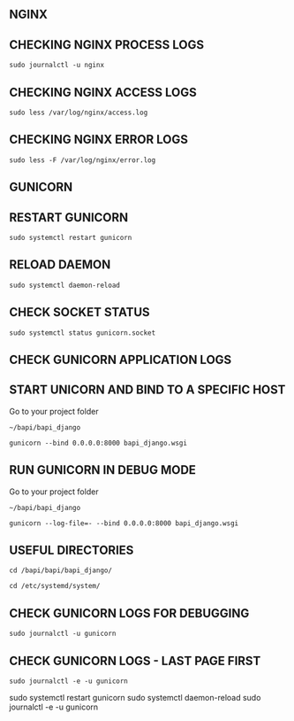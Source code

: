 ## NGINX

## CHECKING NGINX PROCESS LOGS

`sudo journalctl -u nginx`

## CHECKING NGINX ACCESS LOGS

`sudo less /var/log/nginx/access.log`

## CHECKING NGINX ERROR LOGS

`sudo less -F /var/log/nginx/error.log`

## GUNICORN



## RESTART GUNICORN

`sudo systemctl restart gunicorn`

## RELOAD DAEMON

`sudo systemctl daemon-reload`

## CHECK SOCKET STATUS

`sudo systemctl status gunicorn.socket`

## CHECK GUNICORN APPLICATION LOGS

## START UNICORN AND BIND TO A SPECIFIC HOST

Go to your project folder

`~/bapi/bapi_django`

`gunicorn --bind 0.0.0.0:8000 bapi_django.wsgi`

## RUN GUNICORN IN DEBUG MODE

Go to your project folder

`~/bapi/bapi_django`

`gunicorn --log-file=- --bind 0.0.0.0:8000 bapi_django.wsgi`

## USEFUL DIRECTORIES

`cd /bapi/bapi/bapi_django/`

`cd /etc/systemd/system/`

## CHECK GUNICORN LOGS FOR DEBUGGING

`sudo journalctl -u gunicorn`

## CHECK GUNICORN LOGS - LAST PAGE FIRST

`sudo journalctl -e -u gunicorn`


sudo systemctl restart gunicorn
sudo systemctl daemon-reload
sudo journalctl -e -u gunicorn
